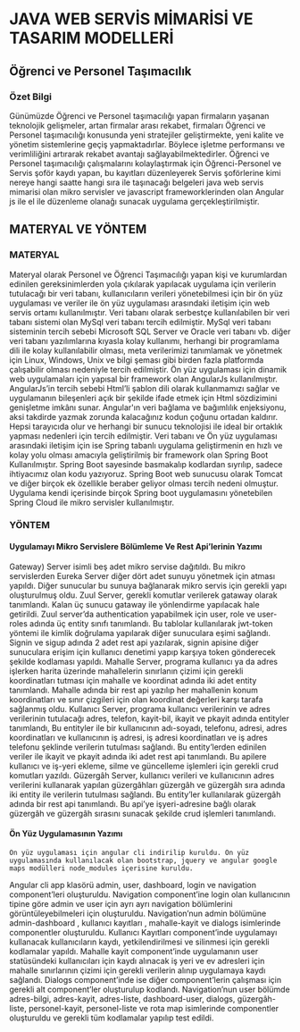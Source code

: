 # JAVA WEB SERVİS MİMARİSİ VE TASARIM MODELLERİ
## Öğrenci ve Personel Taşımacılık
### Özet Bilgi
Günümüzde Öğrenci ve Personel taşımacılığı yapan firmaların yaşanan teknolojik gelişmeler, artan firmalar arası rekabet, firmaları Öğrenci ve Personel taşımacılığı konusunda yeni stratejiler geliştirmekte, yeni kalite ve yönetim sistemlerine geçiş yapmaktadırlar. Böylece işletme performansı ve verimliliğini artırarak rekabet avantajı sağlayabilmektedirler. Öğrenci ve Personel taşımacılığı çalışmalarını kolaylaştırmak için Öğrenci-Personel ve Servis şoför kaydı yapan, bu kayıtları düzenleyerek Servis şoförlerine kimi nereye hangi saatte hangi sıra ile taşınacağı belgeleri java web servis mimarisi olan mikro servisler ve javascript frameworklerinden olan Angular js ile el ile düzenleme olanağı sunacak uygulama gerçekleştirilmiştir.
## MATERYAL VE YÖNTEM
### MATERYAL
Materyal olarak Personel ve Öğrenci Taşımacılığı yapan kişi ve kurumlardan edinilen gereksinimlerden yola çıkılarak yapılacak uygulama için verilerin tutulacağı bir veri tabanı, kullanıcıların verileri yönetebilmesi için bir ön yüz uygulaması ve veriler ile ön yüz uygulaması arasındaki iletişim için web servis ortamı kullanılmıştır.
Veri tabanı olarak serbestçe kullanılabilen bir veri tabanı sistemi olan MySql veri tabanı tercih edilmiştir. MySql veri tabanı sisteminin tercih sebebi Microsoft SQL Server ve Oracle veri tabanı vb. diğer veri tabanı yazılımlarına kıyasla kolay kullanımı, herhangi bir programlama dili ile kolay kullanılabilir olması, meta verilerimizi tanımlamak ve yönetmek için Linux, Windows, Unix ve bilgi şeması gibi birden fazla platformda çalışabilir olması nedeniyle tercih edilmiştir.
Ön yüz uygulaması için dinamik web uygulamaları için yapısal bir framework olan AngularJs kullanılmıştır. AngularJs’in tercih sebebi Html’li şablon dili olarak kullanmamızı sağlar ve uygulamanın bileşenleri açık bir şekilde ifade etmek için Html sözdizimini genişletme imkânı sunar. Angular'ın veri bağlama ve bağımlılık enjeksiyonu, aksi takdirde yazmak zorunda kalacağınız kodun çoğunu ortadan kaldırır. Hepsi tarayıcıda olur ve herhangi bir sunucu teknolojisi ile ideal bir ortaklık yapması nedenleri için tercih edilmiştir.
Veri tabanı ve Ön yüz uygulaması arasındaki iletişim için ise Spring tabanlı uygulama geliştirmenin en hızlı ve kolay yolu olması amacıyla geliştirilmiş bir framework olan Spring Boot Kullanılmıştır. Spring Boot sayesinde basmakalıp kodlardan sıyrılıp, sadece ihtiyacımız olan kodu yazıyoruz. Spring Boot web sunucusu olarak Tomcat ve diğer birçok ek özellikle beraber geliyor olması tercih nedeni olmuştur.
Uygulama kendi içerisinde birçok Spring boot uygulamasını yönetebilen Spring Cloud ile mikro servisler kullanılmıştır.
### YÖNTEM
#### Uygulamayı Mikro Servislere Bölümleme Ve Rest Api’lerinin Yazımı
Gateway) Server isimli beş adet mikro servise dağıtıldı. Bu mikro servislerden Eureka Server diğer dört adet sunuyu yönetmek için atması yapıldı. Diğer sunucular bu sunuya bağlanarak mikro servis için gerekli yapı oluşturulmuş oldu.
	Zuul Server, gerekli komutlar verilerek gataway olarak tanımlandı. Kalan üç sunucu gataway ile yönlendirme yapılacak hale getirildi. Zuul server’da authentication yapabilmek için user, role ve user-roles adında üç entity sınıfı tanımlandı. Bu tablolar kullanılarak jwt-token yöntemi ile kimlik doğrulama yapılarak diğer sunuculara eşimi sağlandı. Signin ve sigup adında 2 adet rest api yazılarak, signin apisine diğer sunuculara erişim için kullanıcı denetimi yapıp karşıya token gönderecek şekilde kodlaması yapıldı.
	Mahalle Server, programa kullanıcı ya da adres işlerken harita üzerinde mahallelerin sınırlanın çizimi için gerekli koordinatları tutması için mahalle ve koordinat adında iki adet entity tanımlandı. Mahalle adında bir rest api yazılıp her mahallenin konum koordinatları ve sınır çizgileri için olan koordinat değerleri karşı tarafa sağlanmış oldu.
	Kullanıcı Server, programa kullanıcı verilerinin ve adres verilerinin tutulacağı adres, telefon, kayit-bil, ikayit ve pkayit adında entityler tanımlandı, Bu entityler ile bir kullanıcının adı-soyadı, telefonu, adresi, adres koordinatları ve kullanıcının iş adresi, iş adresi koordinatları ve iş adres telefonu şeklinde verilerin tutulması sağlandı. Bu entity’lerden edinilen veriler ile ikayit ve pkayit adında iki adet rest api tanımlandı. Bu apilere kullanıcı ve iş-yeri ekleme, silme ve güncelleme işlemleri için gerekli crud komutları yazıldı.
	Güzergâh Server, kullanıcı verileri ve kullanıcının adres verilerini kullanarak yapılan güzergâhları güzergâh ve güzergâh sıra adında iki entity ile verilerin tutulması sağlandı. Bu entity’ler kullanılarak güzergâh adında bir rest api tanımlandı. Bu api’ye işyeri-adresine bağlı olarak güzergâh ve güzergâh sırasını sunacak şekilde crud işlemleri tanımlandı.
#### Ön Yüz Uygulamasının Yazımı
	Ön yüz uygulaması için angular cli indirilip kuruldu. Ön yüz uygulamasında kullanılacak olan bootstrap, jquery ve angular google maps modülleri node_modules içerisine kuruldu.
Angular cli app klasörü admin, user, dashboard, login ve navigation component’leri oluşturuldu. Navigation component’ine login olan kullanıcının tipine göre admin ve user için ayrı ayrı navigation bölümlerini görüntüleyebilmeleri için oluşturuldu.
Navigation’nun admin bölümüne admin-dashboard , kullanıcı kayıtları , mahalle-kayit ve dialogs isimlerinde componentler oluşturuldu. Kullanıcı Kayıtları component’inde uygulamayı kullanacak kullanıcıların kaydı, yetkilendirilmesi ve silinmesi için gerekli kodlamalar yapıldı. Mahalle kayit component’inde uygulamanın user statüsündeki kullanıcıları için kaydı alınacak iş yeri ve ev adresleri için mahalle sınırlarının çizimi için gerekli verilerin alınıp uygulamaya kaydı sağlandı. Dialogs component’inde ise diğer component’lerin çalışması için gerekli alt component’ler oluşturulup kodlandı. 
Navigation’nun user bölümde adres-bilgi, adres-kayit, adres-liste, dashboard-user, dialogs, güzergâh-liste, personel-kayit, personel-liste ve rota map isimlerinde componentler oluşturuldu ve gerekli tüm kodlamalar yapılıp test edildi.
 

